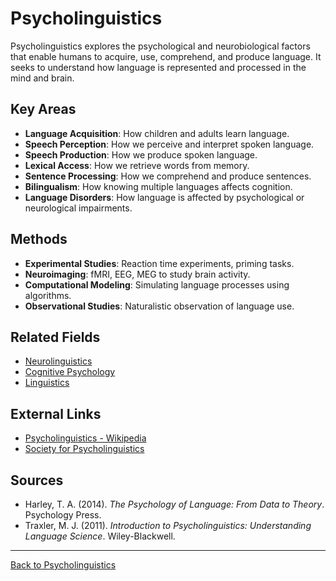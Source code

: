 # Psycholinguistics

Psycholinguistics explores the psychological and neurobiological factors that enable humans to acquire, use, comprehend, and produce language. It seeks to understand how language is represented and processed in the mind and brain.

## Key Areas

- **Language Acquisition**: How children and adults learn language.
- **Speech Perception**: How we perceive and interpret spoken language.
- **Speech Production**: How we produce spoken language.
- **Lexical Access**: How we retrieve words from memory.
- **Sentence Processing**: How we comprehend and produce sentences.
- **Bilingualism**: How knowing multiple languages affects cognition.
- **Language Disorders**: How language is affected by psychological or neurological impairments.

## Methods

- **Experimental Studies**: Reaction time experiments, priming tasks.
- **Neuroimaging**: fMRI, EEG, MEG to study brain activity.
- **Computational Modeling**: Simulating language processes using algorithms.
- **Observational Studies**: Naturalistic observation of language use.



## Related Fields

- [Neurolinguistics](Advanced/Neurolinguistics.md)
- [Cognitive Psychology](../../Cognitive-Psychology/README.md)
- [Linguistics](../README.md)

## External Links

- [Psycholinguistics - Wikipedia](https://en.wikipedia.org/wiki/Psycholinguistics)
- [Society for Psycholinguistics](https://www.psycholinguistics.org/)

## Sources

- Harley, T. A. (2014). *The Psychology of Language: From Data to Theory*. Psychology Press.
- Traxler, M. J. (2011). *Introduction to Psycholinguistics: Understanding Language Science*. Wiley-Blackwell.

---

[Back to Psycholinguistics](README.md)
